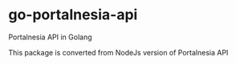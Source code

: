 # go-portalnesia-api
Portalnesia API in Golang

This package is converted from NodeJs version of Portalnesia API